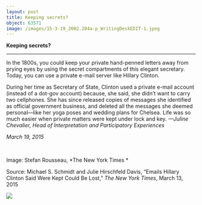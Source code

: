 ```yaml
---
layout: post
title: Keeping secrets?
object: 63571
image: /images/15-3-19_2002.204a-p_WritingDeskEDIT-1.jpeg
---
```

**Keeping secrets?**

****

In the 1800s, you could keep your private hand-penned letters away from prying eyes by using the secret compartments of this elegant secretary. Today, you can use a private e-mail server like Hillary Clinton.

During her time as Secretary of State, Clinton used a private e-mail account (instead of a dot-gov account) because, she said, she didn’t want to carry two cellphones. She has since released copies of messages she identified as official government business, and deleted all the messages she deemed personal—like her yoga poses and wedding plans for Chelsea. Life was so much easier when private matters were kept under lock and key.
 *—Juline Chevalier, Head of Interpretation and Participatory Experiences*

*March 19, 2015*

 

Image: Stefan Rousseau, *The New York Times *

Source: Michael S. Schmidt and Julie Hirschfeld Davis, “Emails Hillary Clinton Said Were Kept Could Be Lost,” *The New York Times*, March 13, 2015

![]({{siteurl.base}}/images/15-3-19_2002.204a-p_WritingDeskEDIT-1.jpeg)
